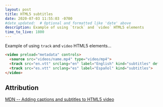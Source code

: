```yaml
---
layout: post
title: HTML5 subtitles
date: 2020-07-03 11:55:03 -0700
#date_updated:  # Optional and formatted like 'date' above
description: Example of using `track` and `video` HTML5 elements
time_to_live: 1800
---
```




Example of using `track` and `video` HTML5 elements...


```html
<video preload="metadata" controls>
  <source src="videos/name.mp4" type="video/mp4">
  <track src="en.vtt" srclang="en" label="English" kind="subtitles" default>
  <track src="es.vtt" srclang="es" label="Español" kind="subtitles">
</video>
```


## Attribution
[heading__attribution]: #attribution


[MDN -- Adding captions and subtitles to HTML5 video](https://developer.mozilla.org/en-US/docs/Web/Guide/Audio_and_video_delivery/Adding_captions_and_subtitles_to_HTML5_video)
